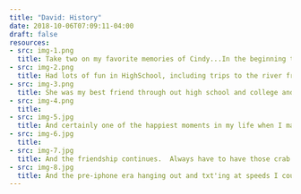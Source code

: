 ```yaml
---
title: "David: History"
date: 2018-10-06T07:09:11-04:00
draft: false
resources:
- src: img-1.png
  title: Take two on my favorite memories of Cindy...In the beginning there was tenth grade and I met Cindy at a math competition, that neither of us were competing at, but wanted the extra credit points for volunteering.  Was instantly charmed with her outgoing friendly, joking, high energy self.
- src: img-2.png
  title: Had lots of fun in HighSchool, including trips to the river front parks for inspiration for drawing (She and her Art friends let me hang out even though I was more a computer geek, was ok with a pencil and pad at the time..), lost of stories I need to write down, but certainly a highlight was doing a double date with her for Junior prom.
- src: img-3.png
  title: She was my best friend through out high school and college and not sure how I would have managed with out her.  We even worked together in the Campus Sound/Tech crew called SpinalTech.  Trips to Disney, helping with Art projects, comparing the merits of PCs vs Macs, always something to chat about on the phone or in person.
- src: img-4.png
  title:
- src: img-5.jpg
  title: And certainly one of the happiest moments in my life when I married my wife (also named Cindy), and Cindy was my best person at the wedding (and thank you Cindy for putting up with my NY relatives concept of a bachelor party).
- src: img-6.jpg
  title:
- src: img-7.jpg
  title: And the friendship continues.  Always have to have those crab moments.
- src: img-8.jpg
  title: And the pre-iphone era hanging out and txt'ing at speeds I could never match
---
```

